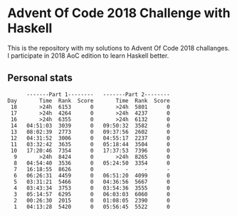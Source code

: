 # Advent Of Code 2018 Challenge with Haskell

This is the repository with my solutions to Advent Of Code 2018 challanges.
I participate in 2018 AoC edition to learn Haskell better.


## Personal stats

```
      -------Part 1--------   -------Part 2--------
Day       Time  Rank  Score       Time  Rank  Score
 18       >24h  6153      0       >24h  5801      0
 17       >24h  4264      0       >24h  4237      0
 16       >24h  6355      0       >24h  6132      0
 14   04:51:03  3039      0   09:50:32  3582      0
 13   08:02:39  2773      0   09:37:56  2602      0
 12   04:31:52  3006      0   04:55:17  2237      0
 11   03:32:42  3635      0   05:18:44  3504      0
 10   17:20:46  7354      0   17:37:53  7396      0
  9       >24h  8424      0       >24h  8265      0
  8   04:54:40  3536      0   05:24:50  3354      0
  7   16:18:55  8626      0          -     -      -
  6   06:26:31  4459      0   06:51:20  4099      0
  5   03:31:21  5466      0   04:36:56  5667      0
  4   03:43:34  3753      0   03:54:36  3555      0
  3   05:14:57  6295      0   06:03:03  6060      0
  2   00:26:30  2015      0   01:08:05  2390      0
  1   04:13:28  5420      0   05:56:45  5522      0
```